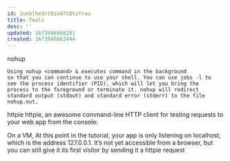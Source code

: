 ```yaml
---
id: 2unblhe3rt0io47t8tzfrau
title: Tools
desc: ''
updated: 1673946866201
created: 1673946862444
---
```


nohup
```
Using nohup <command> & executes command in the background 
so that you can continue to use your shell. You can use jobs -l to 
see the process identifier (PID), which will let you bring the 
process to the foreground or terminate it. nohup will redirect 
standard output (stdout) and standard error (stderr) to the file 
nohup.out.
```

httpie
httpie, an awesome command-line HTTP client for testing requests to your web app from the console:

On a VM, At this point in the tutorial, your app is only listening on localhost, which is the address 127.0.0.1. It’s not yet accessible from a browser, but you can still give it its first visitor by sending it a httpie request